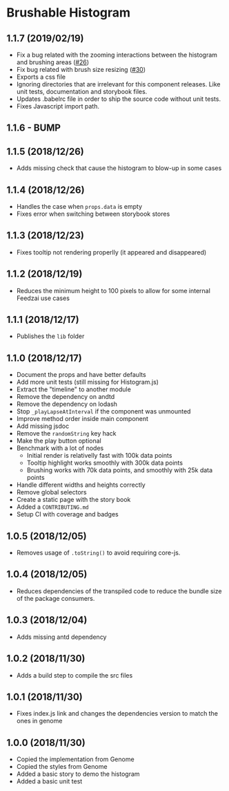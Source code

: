 # Brushable Histogram

## 1.1.7 (2019/02/19)
- Fix a bug related with the zooming interactions between the histogram
  and brushing areas ([#26](https://github.com/feedzai/brushable-histogram/issues/26))
- Fix bug related with brush size resizing ([#30](https://github.com/feedzai/brushable-histogram/issues/30))
- Exports a css file
- Ignoring directories that are irrelevant for this component releases.
  Like unit tests, documentation and storybook files.
- Updates .babelrc file in order to ship the source code without unit
  tests.
- Fixes Javascript import path.

## 1.1.6 - BUMP

## 1.1.5 (2018/12/26)
- Adds missing check that cause the histogram to blow-up in some cases

## 1.1.4 (2018/12/26)
- Handles the case when `props.data` is empty
- Fixes error when switching between storybook stores

## 1.1.3 (2018/12/23)
- Fixes tooltip not rendering properlly (it appeared and disappeared)

## 1.1.2 (2018/12/19)
- Reduces the minimum height to 100 pixels to allow for some internal
  Feedzai use cases

## 1.1.1 (2018/12/17)
- Publishes the `lib` folder

## 1.1.0 (2018/12/17)
- Document the props and have better defaults
- Add more unit tests (still missing for Histogram.js)
- Extract the "timeline" to another module
- Remove the dependency on andtd
- Remove the dependency on lodash
- Stop `_playLapseAtInterval` if the component was unmounted
- Improve method order inside main component
- Add missing jsdoc
- Remove the `randomString` key hack
- Make the play button optional
- Benchmark with a lot of nodes
    - Initial render is relativelly fast with 100k data points
    - Tooltip highlight works smoothly with 300k data points
    - Brushing works with 70k data points, and smoothly with 25k data
      points
- Handle different widths and heights correctly
- Remove global selectors
- Create a static page with the story book
- Added a `CONTRIBUTING.md`
- Setup CI with coverage and badges

## 1.0.5 (2018/12/05)
- Removes usage of `.toString()` to avoid requiring core-js.

## 1.0.4 (2018/12/05)
- Reduces dependencies of the transpiled code to reduce the bundle size
  of the package consumers.

## 1.0.3 (2018/12/04)
- Adds missing antd dependency

## 1.0.2 (2018/11/30)
- Adds a build step to compile the src files

## 1.0.1 (2018/11/30)
- Fixes index.js link and changes the dependencies version to match the
  ones in genome

## 1.0.0 (2018/11/30)
- Copied the implementation from Genome
- Copied the styles from Genome
- Added a basic story to demo the histogram
- Added a basic unit test
